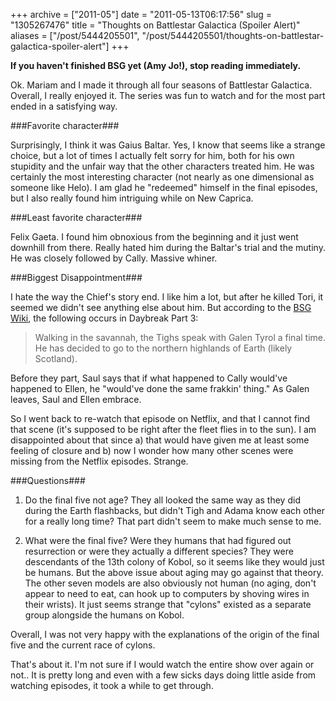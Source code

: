 +++
archive = ["2011-05"]
date = "2011-05-13T06:17:56"
slug = "1305267476"
title = "Thoughts on Battlestar Galactica (Spoiler Alert)"
aliases = ["/post/5444205501", "/post/5444205501/thoughts-on-battlestar-galactica-spoiler-alert"]
+++

**If you haven't finished BSG yet (Amy Jo!), stop reading immediately.**

Ok. Mariam and I made it through all four seasons of Battlestar Galactica.
Overall, I really enjoyed it.  The series was fun to watch and for the
most part ended in a satisfying way.

###Favorite character###

Surprisingly, I think it was Gaius Baltar.  Yes, I know that seems like
a strange choice, but a lot of times I actually felt sorry for him, both
for his own stupidity and the unfair way that the other characters treated
him.  He was certainly the most interesting character (not nearly as one
dimensional as someone like Helo).  I am glad he "redeemed" himself in the
final episodes, but I also really found him intriguing while on New
Caprica.

###Least favorite character###

Felix Gaeta.  I found him obnoxious from the beginning and it just went
downhill from there.  Really hated him during the Baltar's trial and the
mutiny.  He was closely followed by Cally.  Massive whiner.

###Biggest Disappointment###

I hate the way the Chief's story end.  I like him a lot, but after he
killed Tori, it seemed we didn't see anything else about him.  But
according to the [BSG Wiki][1], the following occurs in Daybreak Part 3:

> Walking in the savannah, the Tighs speak with Galen Tyrol a final time.
> He has decided to go to the northern highlands of Earth (likely
> Scotland).

Before they part, Saul says that if what happened to Cally would've
happened to Ellen, he "would've done the same frakkin' thing." As Galen
leaves, Saul and Ellen embrace.

So I went back to re-watch that episode on Netflix, and that I cannot find
that scene (it's supposed to be right after the fleet flies in to the
sun).  I am disappointed about that since a) that would have given me at
least some feeling of closure and b) now I wonder how many other scenes
were missing from the Netflix episodes.  Strange.

###Questions###

1) Do the final five not age? They all looked the same way as they did
during the Earth flashbacks, but didn't Tigh and Adama know each other for
a really long time?  That part didn't seem to make much sense to me.

2) What were the final five? Were they humans that had figured out
resurrection or were they actually a different species?  They were
descendants of the 13th colony of Kobol, so it seems like they would just
be humans.  But the above issue about aging may go against that theory.
The other seven models are also obviously not human (no aging, don't
appear to need to eat, can hook up to computers by shoving wires in their
wrists).  It just seems strange that "cylons" existed as a separate group
alongside the humans on Kobol.

Overall, I was not very happy with the explanations of the origin of the
final five and the current race of cylons.

That's about it.  I'm not sure if I would watch the entire show over again
or not.. It is pretty long and even with a few sicks days doing little
aside from watching episodes, it took a while to get through.

[1]: http://en.battlestarwiki.org/wiki/Daybreak,_Part_II
